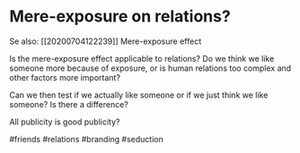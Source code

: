 # Mere-exposure on relations?

Se also: 
[[20200704122239]] Mere-exposure effect

Is the mere-exposure effect applicable to relations? Do we think we like someone more because of exposure, or is human relations too complex and other factors more important? 

Can we then test if we actually like someone or if we just think we like someone? Is there a difference? 

All publicity is good publicity?

#friends #relations #branding #seduction